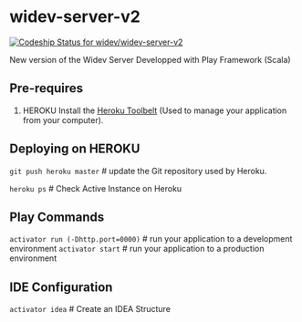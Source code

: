 widev-server-v2
===============

[ ![Codeship Status for widev/widev-server-v2](https://www.codeship.io/projects/102f75b0-ecb6-0131-a298-624d1c6d48fa/status)](https://www.codeship.io/projects/26621)

New version of the Widev Server Developped with Play Framework (Scala)

## Pre-requires

1. HEROKU
	Install the [Heroku Toolbelt](https://toolbelt.heroku.com/) (Used to manage your application from your computer). 

## Deploying on HEROKU

```git push heroku master``` # update the Git repository used by Heroku.

```heroku ps``` # Check Active Instance on Heroku

## Play Commands

```activator run (-Dhttp.port=0000)``` # run your application to a development environment
```activator start``` # run your application to a production environment


## IDE Configuration 

```activator idea``` # Create an IDEA Structure
